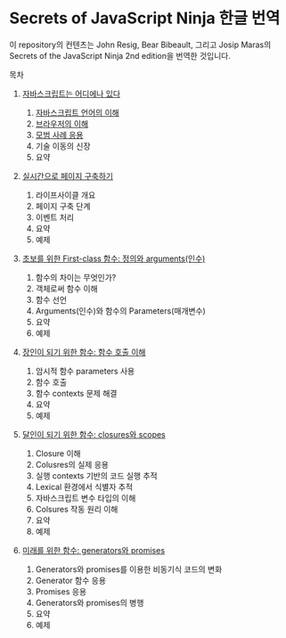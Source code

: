 # Secrets of JavaScript Ninja 한글 번역

이 repository의 컨텐츠는 John Resig, Bear Bibeault, 그리고 Josip Maras의 Secrets of the JavaScript Ninja 2nd edition을 번역한 것입니다.

목차

1. [자바스크립트는 어디에나 있다](Chapter1.md#javascript-is-everywhere)
    1. [자바스크립트 언어의 이해](Chapter1.md#understanding-the-javascript-language)
    2. [브라우저의 이해](Chapter1.md#understanding-the-browser)
    3. [모범 사례 응용](Chapter1.md#using-current-best-practices)
    4. 기술 이동의 신장
    5. 요약

2. [실시간으로 페이지 구축하기](#building-the-page-at-runtime)
    1. 라이프사이클 개요
    2. 페이지 구축 단계
    3. 이벤트 처리
    4. 요약
    5. 예제

3. [초보를 위한 First-class 함수: 정의와 arguments(인수)](#first-class-functions-for-the-novice)
    1. 함수의 차이는 무엇인가?
    2. 객체로써 함수 이해
    3. 함수 선언
    4. Arguments(인수)와 함수의 Parameters(매개변수)
    5. 요약
    6. 예제

4. [장인이 되기 위한 함수: 함수 호출 이해](#functions-for-the-journeyman)
    1. 암시적 함수 parameters 사용
    2. 함수 호출
    3. 함수 contexts 문제 해결
    4. 요약
    5. 예제

5. [달인이 되기 위한 함수: closures와 scopes](#functions-for-the-master)
    1. Closure 이해
    2. Colusres의 실제 응용
    3. 실행 contexts 기반의 코드 실행 추적
    4. Lexical 환경에서 식별자 추적
    5. 자바스크립트 변수 타입의 이해
    6. Colsures 작동 원리 이해
    7. 요약
    8. 예제

6. [미래를 위한 함수: generators와 promises](#functions-for-the-future)
    1. Generators와 promises를 이용한 비동기식 코드의 변화
    2. Generator 함수 응용
    3. Promises 응용
    4. Generators와 promises의 병행
    5. 요약
    6. 예제
